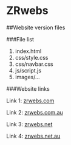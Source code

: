 # ZRwebs
##Website version files

###File list
1. index.html
2. css/style.css
3. css/navbar.css
4. js/script.js
5. images/...

###Website links

Link 1: [zrwebs.com](zrwebs.com)

Link 2: [zrwebs.com.au](zrwebs.com.au)

Link 3: [zrwebs.net](zrwebs.net)

Link 4: [zrwebs.net.au](zrwebs.net.au)